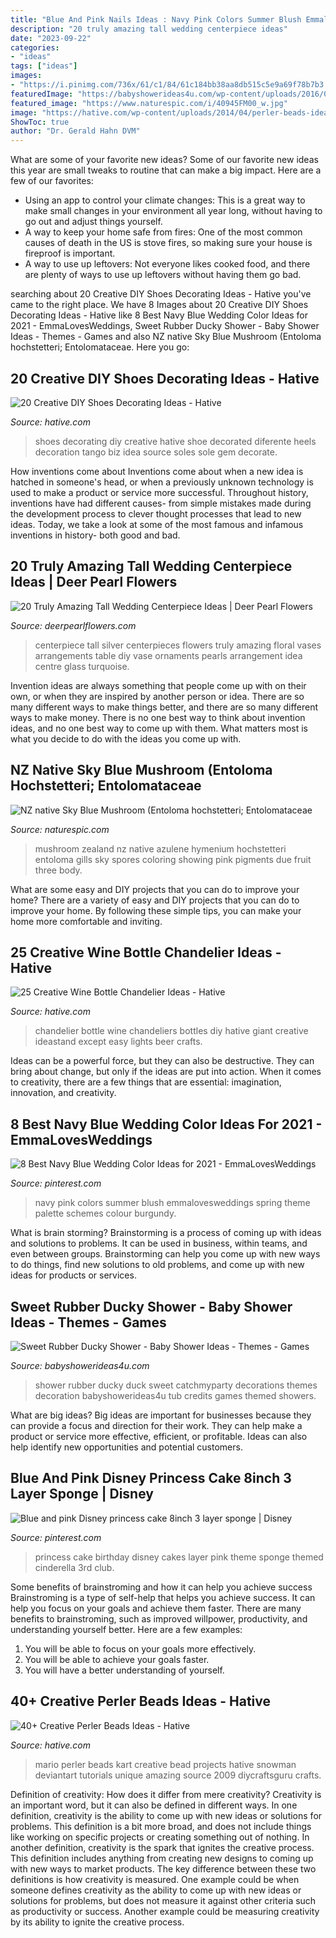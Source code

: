 ```yaml
---
title: "Blue And Pink Nails Ideas : Navy Pink Colors Summer Blush Emmalovesweddings Spring Theme Palette Schemes Colour Burgundy"
description: "20 truly amazing tall wedding centerpiece ideas"
date: "2023-09-22"
categories:
- "ideas"
tags: ["ideas"]
images:
- "https://i.pinimg.com/736x/61/c1/84/61c184bb38aa8db515c5e9a69f78b7b3.jpg"
featuredImage: "https://babyshowerideas4u.com/wp-content/uploads/2016/07/Sweet-Rubber-Ducky-Shower-Tub-600x899.jpg"
featured_image: "https://www.naturespic.com/i/40945FM00_w.jpg"
image: "https://hative.com/wp-content/uploads/2014/04/perler-beads-ideas/7-mario-perler-bead.jpg"
ShowToc: true
author: "Dr. Gerald Hahn DVM"
---
```



What are some of your favorite new ideas?
Some of our favorite new ideas this year are small tweaks to routine that can make a big impact. Here are a few of our favorites: 
- Using an app to control your climate changes: This is a great way to make small changes in your environment all year long, without having to go out and adjust things yourself. 
- A way to keep your home safe from fires: One of the most common causes of death in the US is stove fires, so making sure your house is fireproof is important. 
- A way to use up leftovers: Not everyone likes cooked food, and there are plenty of ways to use up leftovers without having them go bad.

	

		
searching about 20 Creative DIY Shoes Decorating Ideas - Hative you've came to the right place. We have 8 Images about 20 Creative DIY Shoes Decorating Ideas - Hative like 8 Best Navy Blue Wedding Color Ideas for 2021 - EmmaLovesWeddings, Sweet Rubber Ducky Shower - Baby Shower Ideas - Themes - Games and also NZ native Sky Blue Mushroom (Entoloma hochstetteri; Entolomataceae. Here you go:
		
    
## 20 Creative DIY Shoes Decorating Ideas - Hative

<img loading=lazy src="https://hative.com/wp-content/uploads/2014/07/shoes-decorating-ideas/8-shoes-decorating-ideas.jpg" onerror="this.onerror=null;this.src='https://tse2.mm.bing.net/th?id=OIP.ATVj1w82Yht3MjnvG5GkmAHaLI&amp;pid=15.1';" alt="20 Creative DIY Shoes Decorating Ideas - Hative">

_Source: hative.com_

>shoes decorating diy creative hative shoe decorated diferente heels decoration tango biz idea source soles sole gem decorate. 

	

How inventions come about
Inventions come about when a new idea is hatched in someone's head, or when a previously unknown technology is used to make a product or service more successful. Throughout history, inventions have had different causes- from simple mistakes made during the development process to clever thought processes that lead to new ideas. Today, we take a look at some of the most famous and infamous inventions in history- both good and bad.

    
## 20 Truly Amazing Tall Wedding Centerpiece Ideas | Deer Pearl Flowers

<img loading=lazy src="http://www.deerpearlflowers.com/wp-content/uploads/2015/04/silver-wedding-centerpiece-ideas.jpg" onerror="this.onerror=null;this.src='https://tse2.mm.bing.net/th?id=OIP.BlBRYISCzTk9jCD0x34knAHaLa&amp;pid=15.1';" alt="20 Truly Amazing Tall Wedding Centerpiece Ideas | Deer Pearl Flowers">

_Source: deerpearlflowers.com_

>centerpiece tall silver centerpieces flowers truly amazing floral vases arrangements table diy vase ornaments pearls arrangement idea centre glass turquoise. 

	

Invention ideas are always something that people come up with on their own, or when they are inspired by another person or idea. There are so many different ways to make things better, and there are so many different ways to make money. There is no one best way to think about invention ideas, and no one best way to come up with them. What matters most is what you decide to do with the ideas you come up with.

    
## NZ Native Sky Blue Mushroom (Entoloma Hochstetteri; Entolomataceae

<img loading=lazy src="https://www.naturespic.com/i/40945FM00_w.jpg" onerror="this.onerror=null;this.src='https://tse1.mm.bing.net/th?id=OIP.WLZ8X31gGxeOO0xFtXPmUgHaLG&amp;pid=15.1';" alt="NZ native Sky Blue Mushroom (Entoloma hochstetteri; Entolomataceae">

_Source: naturespic.com_

>mushroom zealand nz native azulene hymenium hochstetteri entoloma gills sky spores coloring showing pink pigments due fruit three body. 

	

What are some easy and DIY projects that you can do to improve your home?
There are a variety of easy and DIY projects that you can do to improve your home. By following these simple tips, you can make your home more comfortable and inviting.

    
## 25 Creative Wine Bottle Chandelier Ideas - Hative

<img loading=lazy src="https://hative.com/wp-content/uploads/2014/03/wine-bottle-chandeliers/17-giant-blue-chandelier.jpg" onerror="this.onerror=null;this.src='https://tse2.mm.bing.net/th?id=OIP.XuSCfnnPQdzjeXeS3gkZtQHaJ4&amp;pid=15.1';" alt="25 Creative Wine Bottle Chandelier Ideas - Hative">

_Source: hative.com_

>chandelier bottle wine chandeliers bottles diy hative giant creative ideastand except easy lights beer crafts. 

	

Ideas can be a powerful force, but they can also be destructive. They can bring about change, but only if the ideas are put into action. When it comes to creativity, there are a few things that are essential: imagination, innovation, and creativity.

    
## 8 Best Navy Blue Wedding Color Ideas For 2021 - EmmaLovesWeddings

<img loading=lazy src="https://i.pinimg.com/736x/61/c1/84/61c184bb38aa8db515c5e9a69f78b7b3.jpg" onerror="this.onerror=null;this.src='https://tse1.mm.bing.net/th?id=OIP.FodzCJCsGDAbZ9HlTFr7GwHaP3&amp;pid=15.1';" alt="8 Best Navy Blue Wedding Color Ideas for 2021 - EmmaLovesWeddings">

_Source: pinterest.com_

>navy pink colors summer blush emmalovesweddings spring theme palette schemes colour burgundy. 

	

What is brain storming?
Brainstorming is a process of coming up with ideas and solutions to problems. It can be used in business, within teams, and even between groups. Brainstorming can help you come up with new ways to do things, find new solutions to old problems, and come up with new ideas for products or services.

    
## Sweet Rubber Ducky Shower - Baby Shower Ideas - Themes - Games

<img loading=lazy src="https://babyshowerideas4u.com/wp-content/uploads/2016/07/Sweet-Rubber-Ducky-Shower-Tub-600x899.jpg" onerror="this.onerror=null;this.src='https://tse2.mm.bing.net/th?id=OIP.nm4X1FwA7rQX7DYhJo91fQHaLG&amp;pid=15.1';" alt="Sweet Rubber Ducky Shower - Baby Shower Ideas - Themes - Games">

_Source: babyshowerideas4u.com_

>shower rubber ducky duck sweet catchmyparty decorations themes decoration babyshowerideas4u tub credits games themed showers. 

	

What are big ideas?
Big ideas are important for businesses because they can provide a focus and direction for their work. They can help make a product or service more effective, efficient, or profitable. Ideas can also help identify new opportunities and potential customers.

    
## Blue And Pink Disney Princess Cake 8inch 3 Layer Sponge | Disney

<img loading=lazy src="https://i.pinimg.com/736x/25/c6/0a/25c60a92a7590bdd61596482e94361a0.jpg" onerror="this.onerror=null;this.src='https://tse1.mm.bing.net/th?id=OIP.-QIJsSuPKXX_WYC4UNYzyAHaJ4&amp;pid=15.1';" alt="Blue and pink Disney princess cake 8inch 3 layer sponge | Disney">

_Source: pinterest.com_

>princess cake birthday disney cakes layer pink theme sponge themed cinderella 3rd club. 

	

Some benefits of brainstroming and how it can help you achieve success
Brainstroming is a type of self-help that helps you achieve success. It can help you focus on your goals and achieve them faster. There are many benefits to brainstroming, such as improved willpower, productivity, and understanding yourself better. Here are a few examples: 
1) You will be able to focus on your goals more effectively.
2) You will be able to achieve your goals faster.
3) You will have a better understanding of yourself.

    
## 40+ Creative Perler Beads Ideas - Hative

<img loading=lazy src="https://hative.com/wp-content/uploads/2014/04/perler-beads-ideas/7-mario-perler-bead.jpg" onerror="this.onerror=null;this.src='https://tse4.mm.bing.net/th?id=OIP.zULHWMOw4dnxqqloE6_oTAHaE7&amp;pid=15.1';" alt="40+ Creative Perler Beads Ideas - Hative">

_Source: hative.com_

>mario perler beads kart creative bead projects hative snowman deviantart tutorials unique amazing source 2009 diycraftsguru crafts. 

	

Definition of creativity: How does it differ from mere creativity?
Creativity is an important word, but it can also be defined in different ways. In one definition, creativity is the ability to come up with new ideas or solutions for problems. This definition is a bit more broad, and does not include things like working on specific projects or creating something out of nothing. In another definition, creativity is the spark that ignites the creative process. This definition includes anything from creating new designs to coming up with new ways to market products. The key difference between these two definitions is how creativity is measured. One example could be when someone defines creativity as the ability to come up with new ideas or solutions for problems, but does not measure it against other criteria such as productivity or success. Another example could be measuring creativity by its ability to ignite the creative process.

